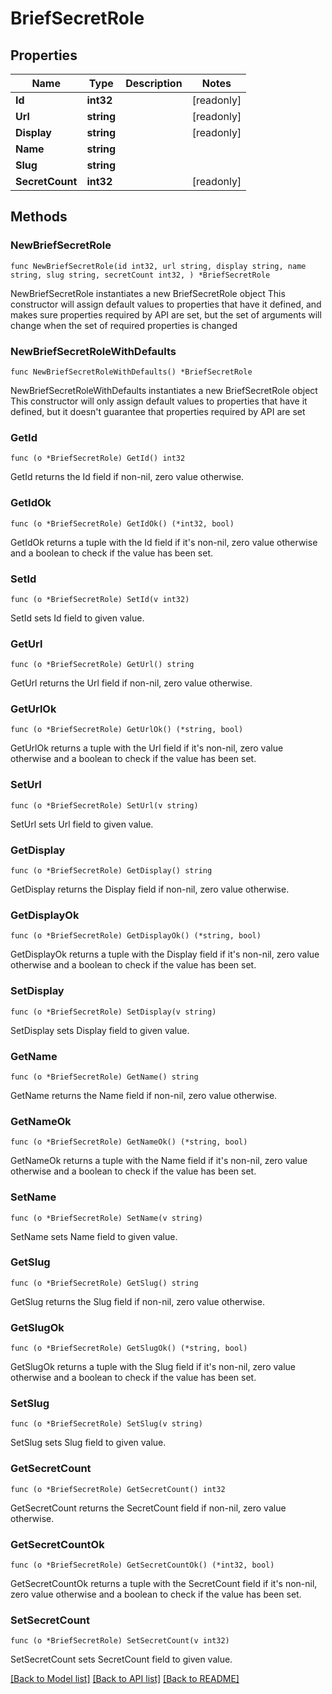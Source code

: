 # BriefSecretRole

## Properties

Name | Type | Description | Notes
------------ | ------------- | ------------- | -------------
**Id** | **int32** |  | [readonly] 
**Url** | **string** |  | [readonly] 
**Display** | **string** |  | [readonly] 
**Name** | **string** |  | 
**Slug** | **string** |  | 
**SecretCount** | **int32** |  | [readonly] 

## Methods

### NewBriefSecretRole

`func NewBriefSecretRole(id int32, url string, display string, name string, slug string, secretCount int32, ) *BriefSecretRole`

NewBriefSecretRole instantiates a new BriefSecretRole object
This constructor will assign default values to properties that have it defined,
and makes sure properties required by API are set, but the set of arguments
will change when the set of required properties is changed

### NewBriefSecretRoleWithDefaults

`func NewBriefSecretRoleWithDefaults() *BriefSecretRole`

NewBriefSecretRoleWithDefaults instantiates a new BriefSecretRole object
This constructor will only assign default values to properties that have it defined,
but it doesn't guarantee that properties required by API are set

### GetId

`func (o *BriefSecretRole) GetId() int32`

GetId returns the Id field if non-nil, zero value otherwise.

### GetIdOk

`func (o *BriefSecretRole) GetIdOk() (*int32, bool)`

GetIdOk returns a tuple with the Id field if it's non-nil, zero value otherwise
and a boolean to check if the value has been set.

### SetId

`func (o *BriefSecretRole) SetId(v int32)`

SetId sets Id field to given value.


### GetUrl

`func (o *BriefSecretRole) GetUrl() string`

GetUrl returns the Url field if non-nil, zero value otherwise.

### GetUrlOk

`func (o *BriefSecretRole) GetUrlOk() (*string, bool)`

GetUrlOk returns a tuple with the Url field if it's non-nil, zero value otherwise
and a boolean to check if the value has been set.

### SetUrl

`func (o *BriefSecretRole) SetUrl(v string)`

SetUrl sets Url field to given value.


### GetDisplay

`func (o *BriefSecretRole) GetDisplay() string`

GetDisplay returns the Display field if non-nil, zero value otherwise.

### GetDisplayOk

`func (o *BriefSecretRole) GetDisplayOk() (*string, bool)`

GetDisplayOk returns a tuple with the Display field if it's non-nil, zero value otherwise
and a boolean to check if the value has been set.

### SetDisplay

`func (o *BriefSecretRole) SetDisplay(v string)`

SetDisplay sets Display field to given value.


### GetName

`func (o *BriefSecretRole) GetName() string`

GetName returns the Name field if non-nil, zero value otherwise.

### GetNameOk

`func (o *BriefSecretRole) GetNameOk() (*string, bool)`

GetNameOk returns a tuple with the Name field if it's non-nil, zero value otherwise
and a boolean to check if the value has been set.

### SetName

`func (o *BriefSecretRole) SetName(v string)`

SetName sets Name field to given value.


### GetSlug

`func (o *BriefSecretRole) GetSlug() string`

GetSlug returns the Slug field if non-nil, zero value otherwise.

### GetSlugOk

`func (o *BriefSecretRole) GetSlugOk() (*string, bool)`

GetSlugOk returns a tuple with the Slug field if it's non-nil, zero value otherwise
and a boolean to check if the value has been set.

### SetSlug

`func (o *BriefSecretRole) SetSlug(v string)`

SetSlug sets Slug field to given value.


### GetSecretCount

`func (o *BriefSecretRole) GetSecretCount() int32`

GetSecretCount returns the SecretCount field if non-nil, zero value otherwise.

### GetSecretCountOk

`func (o *BriefSecretRole) GetSecretCountOk() (*int32, bool)`

GetSecretCountOk returns a tuple with the SecretCount field if it's non-nil, zero value otherwise
and a boolean to check if the value has been set.

### SetSecretCount

`func (o *BriefSecretRole) SetSecretCount(v int32)`

SetSecretCount sets SecretCount field to given value.



[[Back to Model list]](../README.md#documentation-for-models) [[Back to API list]](../README.md#documentation-for-api-endpoints) [[Back to README]](../README.md)


